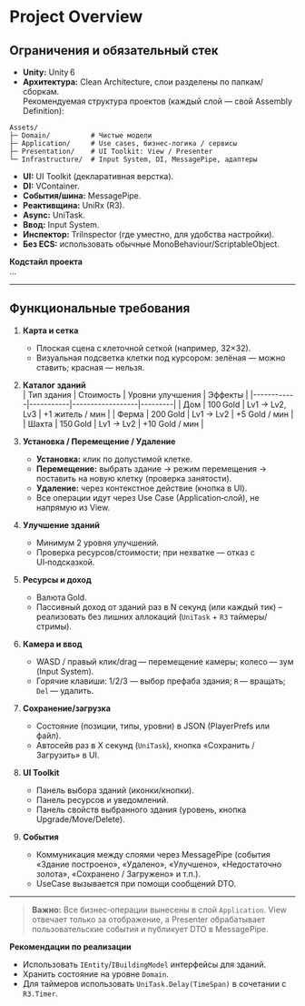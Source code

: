# Project Overview

## Ограничения и обязательный стек

- **Unity:** Unity 6  
- **Архитектура:** Clean Architecture, слои разделены по папкам/сборкам.  
  Рекомендуемая структура проектов (каждый слой — свой Assembly Definition):  

```
Assets/
├─ Domain/          # Чистые модели
├─ Application/     # Use cases, бизнес‑логика / сервисы
├─ Presentation/    # UI Toolkit: View / Presenter
└─ Infrastructure/  # Input System, DI, MessagePipe, адаптеры
```

- **UI:** UI Toolkit (декларативная верстка).  
- **DI:** VContainer.  
- **События/шина:** MessagePipe.  
- **Реактивщина:** UniRx (R3).  
- **Async:** UniTask.  
- **Ввод:** Input System.  
- **Инспектор:** TriInspector (где уместно, для удобства настройки).  
- **Без ECS:** использовать обычные MonoBehaviour/ScriptableObject.

**Кодстайл проекта**  
...

---

## Функциональные требования

1. **Карта и сетка**
   - Плоская сцена с клеточной сеткой (например, 32×32).  
   - Визуальная подсветка клетки под курсором: зелёная — можно ставить; красная — нельзя.

2. **Каталог зданий**  
| Тип здания | Стоимость | Уровни улучшения | Эффекты |
|------------|-----------|------------------|---------|
| Дом        | 100 Gold  | Lv1 → Lv2, Lv3   | +1 житель / мин |
| Ферма      | 200 Gold  | Lv1 → Lv2         | +5 Gold / мин |
| Шахта      | 150 Gold  | Lv1 → Lv2         | +10 Gold / мин |

3. **Установка / Перемещение / Удаление**
   - **Установка:** клик по допустимой клетке.  
   - **Перемещение:** выбрать здание → режим перемещения → поставить на новую клетку (проверка занятости).  
   - **Удаление:** через контекстное действие (кнопка в UI).  
   - Все операции идут через Use Case (Application‑слой), не напрямую из View.

4. **Улучшение зданий**
   - Минимум 2 уровня улучшений.  
   - Проверка ресурсов/стоимости; при нехватке — отказ с UI‑подсказкой.

5. **Ресурсы и доход**
   - Валюта Gold.  
   - Пассивный доход от зданий раз в N секунд (или каждый тик) – реализовать без лишних аллокаций (`UniTask` + `R3` таймеры/стримы).

6. **Камера и ввод**
   - WASD / правый клик/drag — перемещение камеры; колесо — зум (Input System).  
   - Горячие клавиши: 1/2/3 — выбор префаба здания; `R` — вращать; `Del` — удалить.

7. **Сохранение/загрузка**
   - Состояние (позиции, типы, уровни) в JSON (PlayerPrefs или файл).  
   - Автосейв раз в X секунд (`UniTask`), кнопка «Сохранить / Загрузить» в UI.

8. **UI Toolkit**
   - Панель выбора зданий (иконки/кнопки).  
   - Панель ресурсов и уведомлений.  
   - Панель свойств выбранного здания (уровень, кнопка Upgrade/Move/Delete).

9. **События**
   - Коммуникация между слоями через MessagePipe (события «Здание построено», «Удалено», «Улучшено», «Недостаточно золота», «Сохранено / Загружено» и т.п.).  
   - UseCase вызывается при помощи сообщений DTO.

---

> **Важно:** Все бизнес‑операции вынесены в слой `Application`. View отвечает только за отображение, а Presenter обрабатывает пользовательские события и публикует DTO в MessagePipe.  

**Рекомендации по реализации**

- Использовать `IEntity`/`IBuildingModel` интерфейсы для зданий.  
- Хранить состояние на уровне `Domain`.  
- Для таймеров использовать `UniTask.Delay(TimeSpan)` в сочетании с `R3.Timer`.
